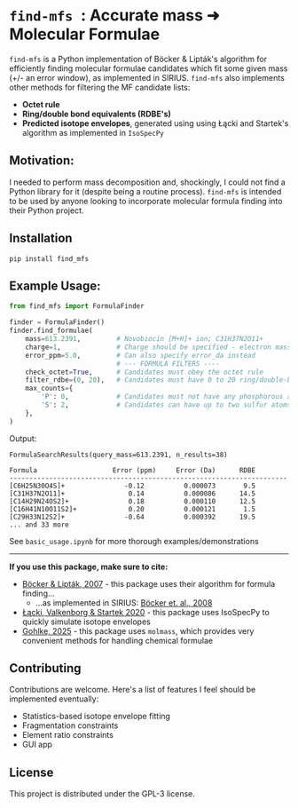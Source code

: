# `find-mfs `: Accurate mass ➜ Molecular Formulae

`find-mfs` is a Python implementation of Böcker & Lipták's algorithm for efficiently finding 
molecular formulae candidates which fit some given mass (+/- an error window), as implemented in SIRIUS. 
`find-mfs` also implements other methods 
for filtering the MF candidate lists:
- **Octet rule**
- **Ring/double bond equivalents (RDBE's)**
- **Predicted isotope envelopes**, generated using  using Łącki and Startek's algorithm
  as implemented in `IsoSpecPy`

## Motivation:
I needed to perform mass decomposition and, shockingly, I could not find a Python library for it 
(despite being a routine process). `find-mfs` is intended to be used by anyone looking to incorporate
molecular formula finding into their Python project.

## Installation
```commandline
pip install find_mfs
```


## Example Usage:

```python
from find_mfs import FormulaFinder

finder = FormulaFinder()
finder.find_formulae(
    mass=613.2391,         # Novobiocin [M+H]+ ion; C31H37N2O11+
    charge=1,              # Charge should be specified - electron mass matters
    error_ppm=5.0,         # Can also specify error_da instead
                           # --- FORMULA FILTERS ----
    check_octet=True,      # Candidates must obey the octet rule
    filter_rdbe=(0, 20),   # Candidates must have 0 to 20 ring/double-bond equivalents
    max_counts={
        'P': 0,            # Candidates must not have any phosphorous atoms
        'S': 2,            # Candidates can have up to two sulfur atoms
    },
)
```
Output:
```
FormulaSearchResults(query_mass=613.2391, n_results=38)

Formula                   Error (ppm)     Error (Da)      RDBE      
----------------------------------------------------------------------
[C6H25N30O4S]+               -0.12          0.000073       9.5
[C31H37N2O11]+                0.14          0.000086      14.5
[C14H29N24OS2]+               0.18          0.000110      12.5
[C16H41N10O11S2]+             0.20          0.000121       1.5
[C29H33N12S2]+               -0.64          0.000392      19.5
... and 33 more
```

See `basic_usage.ipynb` for more thorough examples/demonstrations

---
**If you use this package, make sure to cite:**
- [Böcker & Lipták, 2007](https://link.springer.com/article/10.1007/s00453-007-0162-8) - this package uses their algorithm for formula finding...
    - ...as implemented in SIRIUS: [Böcker et. al., 2008](https://academic.oup.com/bioinformatics/article/25/2/218/218950)
- [Łącki, Valkenborg & Startek 2020](https://pubs.acs.org/doi/10.1021/acs.analchem.0c00959) - this package uses IsoSpecPy to quickly simulate isotope envelopes
- [Gohlke, 2025](https://zenodo.org/records/17059777) - this package uses `molmass`, which provides very convenient methods for handling chemical formulae


## Contributing

Contributions are welcome. Here's a list of features I feel should be implemented eventually:
- Statistics-based isotope envelope fitting
- Fragmentation constraints
- Element ratio constraints
- GUI app

## License

This project is distributed under the GPL-3 license.